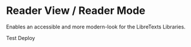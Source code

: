 # Reader View / Reader Mode

Enables an accessible and more modern-look for the LibreTexts Libraries.

Test Deploy